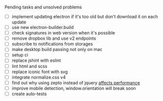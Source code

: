 Pending tasks and unsolved problems
- [ ] implement updating electron if it's too old but don't download it on each update
- [ ] use new electron-builder.build
- [ ] check signatures in web version when it's possible
- [ ] remove dropbox lib and use v2 endpoints
- [ ] subscribe to notifications from storages
- [ ] make desktop build passing not only on mac
- [ ] setup ci
- [ ] replace jshint with eslint
- [ ] lint html and scss
- [ ] replace iconic font with svg
- [ ] integrate normalize.css v4
- [ ] find out why using zepto instead of jquery [affects performance](https://github.com/madrobby/zepto/issues/1169)
- [ ] improve mobile detection, window.orientation will break soon
- [ ] create auto-tests